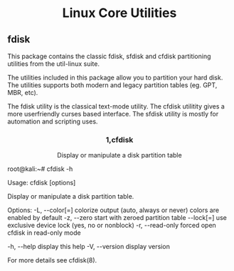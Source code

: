 <h1 align="center">
      Linux Core Utilities
</h1>
<h2 align="left"> fdisk </h2>
<p>
    This package contains the classic fdisk, sfdisk and cfdisk partitioning utilities from the util-linux suite.

The utilities included in this package allow you to partition your hard disk. The utilities supports both modern and legacy partition tables (eg. GPT, MBR, etc).

The fdisk utility is the classical text-mode utility. The cfdisk utilitity gives a more userfriendly curses based interface. The sfdisk utility is mostly for automation and scripting uses.
</p>
<h3 align="center">1,cfdisk </h3>
  <p align= "center">
         Display or manipulate a disk partition table
      
 
 root@kali:~# cfdisk -h

Usage:
 cfdisk [options] <disk>

Display or manipulate a disk partition table.

Options:
 -L, --color[=<when>]     colorize output (auto, always or never)
                            colors are enabled by default
 -z, --zero               start with zeroed partition table
     --lock[=<mode>]      use exclusive device lock (yes, no or nonblock)
 -r, --read-only          forced open cfdisk in read-only mode

 -h, --help               display this help
 -V, --version            display version

For more details see cfdisk(8).
      </p>
